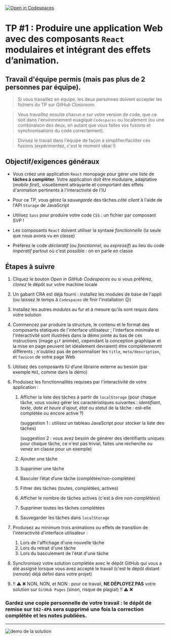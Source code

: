 [![Open in Codespaces](https://classroom.github.com/assets/launch-codespace-f4981d0f882b2a3f0472912d15f9806d57e124e0fc890972558857b51b24a6f9.svg)](https://classroom.github.com/open-in-codespaces?assignment_repo_id=10295604)
# TP #1 : Produire une application Web avec des composants `React` modulaires et intégrant des effets d’animation.
## Travail d'équipe permis (mais pas plus de 2 personnes par équipe).

>Si vous travaillez en équipe, les deux personnes doivent accepter les fichiers du TP sur *GitHub Classroom*.

>Vous travaillez ensuite chacun.e sur votre version de code, que ce soit dans l'environnement nuagique `Codespaces` ou localement (ou une combinaison des deux, en autant que vous faites vos fusions et synchronisations du code correctement).

>Divisez le travail dans l'équipe de façon à simplifier/faciliter ces fusions (expérimentez, c'est le moment idéal !)

## Objectif/exigences généraux
* Vous créez une application `React` monopage pour gérer une liste de **tâches à compléter**. Votre application doit être modulaire, adaptative (*mobile first*), visuellement attrayante et comportant des effets d'animation pertinents à l'interactivité de l'IU

* Pour ce TP, vous gérez la *sauvegarde* des tâches *côté client* à l'aide de l'API `Storage` de JavaScript

* Utilisez `Sass` pour produire votre code `CSS` : un fichier par composant SVP ! 

* Les composants `React` doivent utiliser la syntaxe *fonctionnelle* (la seule que nous avons vu en classe)

* Préférez le code *déclaratif* (ou *fonctionnel*, ou *expressif*) au lieu du code *impératif* partout où c'est possible : on en parle en classe

## Étapes à suivre
1. Cliquez le bouton *Open in GitHub Codespaces* ou si vous préférez, *clonez* le dépôt sur votre machine locale

2. Un gabarit CRA est déjà fourni : installez les modules de base de l'appli (ou laissez le temps à `Codespaces` de finir l'installation :wink:)

3. Installez les autres *modules* au fur et à mesure qu'ils sont requis dans votre solution

4. Commencez par produire la structure, le contenu et le format des composants statiques de l'interface utilisateur ; l'interface minimale et l'interactivité sont illustrées dans la démo jointe au bas de ces instructions (image `gif` animée), cependant la conception graphique et la mise en page peuvent (et idéalement devraient) être complètemenmt différents ; n'oubliez pas de personnaliser les `title`, `meta/description`, et `favicon` de votre page Web

5. Utilisez des composants IU d’une librairie externe au besoin (par exemple `MUI`, comme dans la démo)

6. Produisez les fonctionnalités requises par l'interactivité de votre application : 
    1. Afficher la liste des tâches à partir de `localStorage` 
       (pour chaque tâche, vous voulez gérer les caractéristiques suivantes : *identifiant*, *texte*, *date et heure d'ajout*, *état* ou *statut* de la tâche : est-elle complétée ou encore active ?)

       (suggestion 1 : utilisez un tableau JavaScript pour stocker la liste des tâches)
       
       (suggestion 2 : vous avez besoin de générer des identifiants uniques pour chaque tâche, ce n'est pas trivial, faites une recherche ou venez en classe pour un exemple)
    2. Ajouter une tâche
    3. Supprimer une tâche
    4. Basculer l’état d’une tâche (complétée/non-complétée) 
    5. Filtrer des tâches (toutes, complétées, actives)
    6. Afficher le nombre de tâches actives (c'est à dire *non-complétées*)
    7. Supprimer toutes les tâches complétées
    8. Sauvegarder les tâches dans `localStorage`

7. Produisez au minimum trois animations ou effets de transition de l'interactivité d'interface utilisateur : 
    1. Lors de l'affichage d'une nouvelle tâche
    2. Lors du retrait d'une tâche 
    3. Lors du basculement de l'état d'une tâche

8. Synchronisez votre solution complétée avec le dépôt GitHub qui vous a été assigné lorsque vous avez accepté le travail (c'est le dépôt distant (*remote*) déjà défini dans votre projet)

9. :bangbang: :warning: :x: NON, NON, et NON : pour ce travail, **NE DÉPLOYEZ PAS** votre solution sur `GitHub Pages` (sinon, risque de plagiat) :bangbang: :warning: :x:

### Gardez une copie personnelle de votre travail : le dépôt de remise sur `582-4PA` sera supprimé une fois la correction complétée et les notes publiées.

---

<img src="https://i.imgur.com/OnNh9BG.gif" alt="demo de la solution" title="Démo de la solution - fichier Gif animé">
